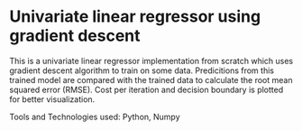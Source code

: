 # Univariate linear regressor using gradient descent
This is a univariate linear regressor implementation from scratch which uses gradient descent algorithm to train on some data. Predicitions from this trained model are compared with the trained data to calculate the root mean squared error (RMSE). Cost per iteration and decision boundary is plotted for better visualization.

Tools and Technologies used: Python, Numpy
